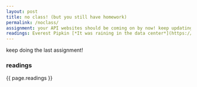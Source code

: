 ```yaml
---
layout: post
title: no class! (but you still have homework)
permalink: /noclass/
assignment: your API websites should be coming on by now! keep updating your blogs.
readings: Everest Pipkin [*It was raining in the data center*](https://medium.com/s/story/it-was-raining-in-the-data-center-9e1525c37cc3) Shannon Mattern *Code, Clay, Data, Dirt* (chapter 1 'Waves and Wires')
---
```


keep doing the last assignment!


### readings
{{ page.readings }}